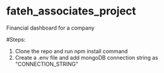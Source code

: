 # fateh_associates_project
Financial dashboard for a company 

#Steps:

1. Clone the repo and run npm install command
2. Create a .env file and add mongoDB connection string as "CONNECTION_STRING" 

